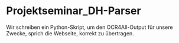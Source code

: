 # Projektseminar_DH-Parser
Wir schreiben ein Python-Skript, um den OCR4All-Output für unsere Zwecke, sprich die Webseite, korrekt zu übertragen.
